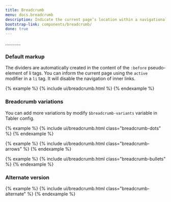 ```yaml
---
title: Breadcrumb
menu: docs.breadcrumb
description: Indicate the current page’s location within a navigational hierarchy that automatically adds separators via CSS.
bootstrap-link: components/breadcrumb/
done: true
---
```


............


### Default markup
 
The dividers are automatically created in the content of the `:before` pseudo-element of li tags. You can inform the current page using the `active` modifier in a `li` tag. It will disable the navigation of inner links.

{% example %}
{% include ui/breadcrumb.html %}
{% endexample %}

### Breadcrumb variations

You can add more variations by modify `$breadcrumb-variants` variable in Tabler config.

{% example %}
{% include ui/breadcrumb.html class="breadcrumb-dots" %}
{% endexample %}

{% example %}
{% include ui/breadcrumb.html class="breadcrumb-arrows" %}
{% endexample %}

{% example %}
{% include ui/breadcrumb.html class="breadcrumb-bullets" %}
{% endexample %}

### Alternate version

{% example %}
{% include ui/breadcrumb.html class="breadcrumb-alternate" %}
{% endexample %}
